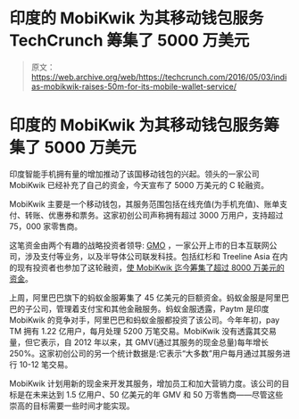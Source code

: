 # 印度的 MobiKwik 为其移动钱包服务 TechCrunch 筹集了 5000 万美元

> 原文：<https://web.archive.org/web/https://techcrunch.com/2016/05/03/indias-mobikwik-raises-50m-for-its-mobile-wallet-service/>

# 印度的 MobiKwik 为其移动钱包服务筹集了 5000 万美元

印度智能手机拥有量的增加推动了该国移动钱包的兴起。领头的一家公司 MobiKwik 已经补充了自己的资金，今天宣布了 5000 万美元的 C 轮融资。

MobiKwik 主要是一个移动钱包，其服务范围包括在线充值(为手机充值)、账单支付、转账、优惠券和票务。这家初创公司声称拥有超过 3000 万用户，支持超过 75，000 家零售商。

这笔资金由两个有趣的战略投资者领导: [GMO](https://web.archive.org/web/20221007230920/https://www.gmo.jp/en/) ，一家公开上市的日本互联网公司，涉及支付等业务，以及半导体公司联发科技。包括红杉和 Treeline Asia 在内的现有投资者也参加了这轮融资，[使 MobiKwik 迄今筹集了超过 8000 万美元的资金](https://web.archive.org/web/20221007230920/https://beta.techcrunch.com/2015/04/07/mobikwik-series-b/)。

上周，阿里巴巴旗下的蚂蚁金服筹集了 45 亿美元的巨额资金。蚂蚁金服是阿里巴巴的子公司，管理着支付宝和其他金融服务。蚂蚁金服透露，Paytm 是印度 MobiKwik 的竞争对手，阿里巴巴和蚂蚁金服都投资了该公司。今年年初，pay TM 拥有 1.22 亿用户，每月处理 5200 万笔交易。MobiKwik 没有透露其交易量，但它表示，自 2012 年以来，其 GMV(通过其服务的现金总量)每年增长 250%。这家初创公司的另一个统计数据是:它表示“大多数”用户每月通过其服务进行 10-12 笔交易。

MobiKwik 计划用新的现金来开发其服务，增加员工和加大营销力度。该公司的目标是在未来达到 1.5 亿用户、50 亿美元的年 GMV 和 50 万零售商——尽管这些崇高的目标需要一些时间才能实现。